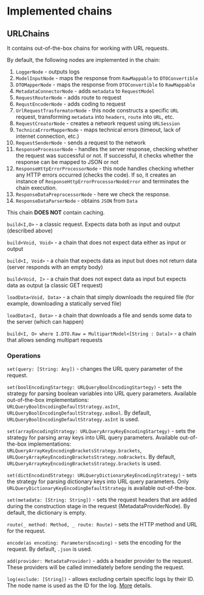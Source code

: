 # Implemented chains

## URLChains

It contains out-of-the-box chains for working with URL requests.

By default, the following nodes are implemented in the chain:

1. `LoggerNode` - outputs logs
2. `ModelInputNode` - maps the response from `RawMappable` to `DTOConvertible`
3. `DTOMapperNode` - maps the response from `DTOConvertible` to `RawMappable`
4. `MetadataConnectorNode` - adds `metadata` to `RequestModel`
5. `RequestRouterNode` - adds route to request
6. `RequstEncoderNode` - adds coding to request
7. `UrlRequestTrasformatorNode` - this node constructs a specific `URL` request, transforming `metadata` into `headers`, `route` into `URL`, etc.
8. `RequestCreatorNode` - creates a network request using `URLSession`
9. `TechnicaErrorMapperNode` - maps technical errors (timeout, lack of internet connection, etc.)
10. `RequestSenderNode` - sends a request to the network
11. `ResponseProcessorNode` - handles the server response, checking whether the request was successful or not. If successful, it checks whether the response can be mapped to JSON or not
12. `ResponseHttpErrorProcessorNode` - this node handles checking whether any HTTP errors occurred (checks the code). If so, it creates an instance of `ResponseHttpErrorProcessorNodeError` and terminates the chain execution.
13. `ResponseDataPreprocessorNode` - here we check the response.
14. `ResponseDataParserNode` - obtains `JSON` from `Data`

This chain **DOES NOT** contain caching.

`build<I,O>` - a classic request. Expects data both as input and output (described above)

`build<Void, Void>` - a chain that does not expect data either as input or output

`build<I, Void>` - a chain that expects data as input but does not return data (server responds with an empty body)

`build<Void, I>` - a chain that does not expect data as input but expects data as output (a classic GET request)

`loadData<Void, Data>` - a chain that simply downloads the required file (for example, downloading a statically served file)

`loadData<I, Data>` - a chain that downloads a file and sends some data to the server (which can happen)

`build<I, O> where I.DTO.Raw = MultipartModel<[String : Data]>` - a chain that allows sending multipart requests

### Operations

`set(query: [String: Any])` - changes the URL query parameter of the request. 

`set(boolEncodingStartegy: URLQueryBoolEncodingStartegy)` - sets the strategy for parsing boolean variables into URL query parameters. Available out-of-the-box implementations: `URLQueryBoolEncodingDefaultStrategy.asInt`, `URLQueryBoolEncodingDefaultStrategy.asBool`. By default, `URLQueryBoolEncodingDefaultStrategy.asInt` is used.

`set(arrayEncodingStrategy: URLQueryArrayKeyEncodingStartegy)` - sets the strategy for parsing array keys into URL query parameters. Available out-of-the-box implementations: `URLQueryArrayKeyEncodingBracketsStrategy.brackets`, `URLQueryArrayKeyEncodingBracketsStrategy.noBrackets`. By default, `URLQueryArrayKeyEncodingBracketsStrategy.brackets` is used.

`set(dictEncodindStrategy: URLQueryDictionaryKeyEncodingStrategy)` - sets the strategy for parsing dictionary keys into URL query parameters. Only `URLQueryDictionaryKeyEncodingDefaultStrategy` is available out-of-the-box.

`set(metadata: [String: String])` - sets the request headers that are added during the construction stage in the request (MetadataProviderNode). By default, the dictionary is empty.

`route(_ method: Method, _ route: Route)` - sets the HTTP method and URL for the request.

`encode(as encoding: ParametersEncoding)` - sets the encoding for the request. By default, `.json` is used.

`add(provider: MetadataProvider)` - adds a header provider to the request. These providers will be called immediately before sending the request.

`log(exclude: [String])` - allows excluding certain specific logs by their ID. The node name is used as the ID for the log. [More](Log/Log.md) details. 